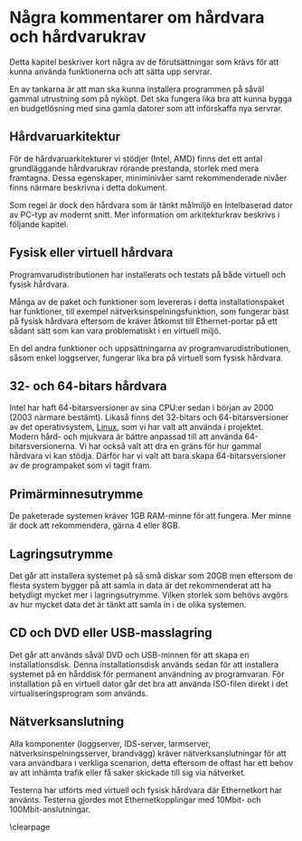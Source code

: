 # Några kommentarer om hårdvara och hårdvarukrav

Detta kapitel beskriver kort några av de förutsättningar som krävs för att kunna använda funktionerna och att sätta upp servrar.

En av tankarna är att man ska kunna installera programmen på såväl gammal utrustning som på nyköpt. Det ska fungera lika bra att kunna bygga en budgetlösning med sina gamla datorer som att införskaffa nya servrar.

## Hårdvaruarkitektur

För de hårdvaruarkitekturer vi stödjer (Intel, AMD) finns det ett antal grundläggande hårdvarukrav rörande prestanda, storlek med mera framtagna. Dessa egenskaper, miniminivåer samt rekommenderade nivåer finns  närmare beskrivna i detta dokument.

Som regel är dock den hårdvara som är tänkt målmiljö en Intelbaserad dator av PC-typ av modernt snitt. Mer information om arkitekturkrav beskrivs i följande kapitel.

## Fysisk eller virtuell hårdvara
Programvarudistributionen har installerats och testats på både virtuell och fysisk hårdvara.

Många av de paket och funktioner som levereras i detta installationspaket har funktioner, till exempel nätverksinspelningsfunktion, som fungerar bäst på fysisk hårdvara eftersom de kräver åtkomst till Ethernet-portar på ett sådant sätt som kan vara problematiskt i en virtuell miljö.

En del andra funktioner och uppsättningarna av programvarudistributionen, såsom enkel loggserver, fungerar lika bra på virtuell som fysisk hårdvara.

## 32- och 64-bitars hårdvara

Intel har haft 64-bitarsversioner av sina CPU:er sedan i början av 2000 (2003 närmare bestämt). Likaså finns det 32-bitars och 64-bitarsversioner av det operativsystem, [Linux](http://www.linux.org/), som vi har valt att använda i projektet. Modern hård- och mjukvara är bättre anpassad till att använda 64-bitarsversionerna. Vi har också valt att dra en gräns för hur gammal hårdvara vi kan stödja. Därför har vi valt att bara skapa 64-bitarsversioner av de programpaket som vi tagit fram.

## Primärminnesutrymme

De paketerade systemen kräver 1GB RAM-minne för att fungera. Mer minne är dock att rekommendera, gärna 4 eller 8GB.

## Lagringsutrymme
Det går att installera systemet på så små diskar som 20GB men eftersom de flesta system bygger på
att samla in data är det rekommenderat att ha betydligt mycket mer i lagringsutrymme. Vilken storlek som behövs avgörs av hur mycket data det är tänkt att samla in i de olika systemen.

## CD och DVD eller USB-masslagring
Det går att används såväl DVD och USB-minnen för att skapa en installationsdisk. Denna installationsdisk används sedan för att installera
systemet på en hårddisk för permanent användning av programvaran. För installation på en virtuell dator går det bra att använda
ISO-filen direkt i det virtualiseringsprogram som används.

## Nätverksanslutning

Alla komponenter (loggserver, IDS-server, larmserver, nätverksinspelningsserver, brandvägg) kräver
nätverksanslutningar för att vara användbara i verkliga scenarion, detta eftersom de oftast har ett behov
av att inhämta trafik eller få saker skickade till sig via nätverket.

Testerna har utförts med virtuell och fysisk hårdvara där Ethernetkort har använts. Testerna gjordes mot Ethernetkopplingar med 10Mbit- och 100Mbit-anslutningar.

\clearpage
